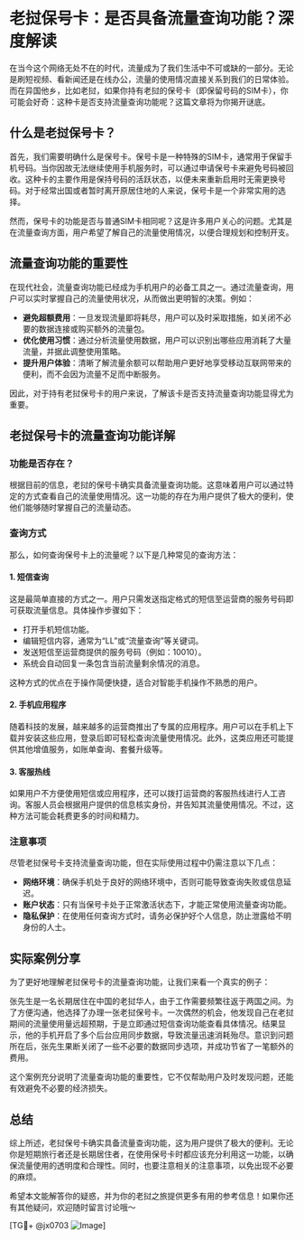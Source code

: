 # 老挝保号卡：是否具备流量查询功能？深度解读

在当今这个网络无处不在的时代，流量成为了我们生活中不可或缺的一部分。无论是刷短视频、看新闻还是在线办公，流量的使用情况直接关系到我们的日常体验。而在异国他乡，比如老挝，如果你持有老挝的保号卡（即保留号码的SIM卡），你可能会好奇：这种卡是否支持流量查询功能呢？这篇文章将为你揭开谜底。

## 什么是老挝保号卡？

首先，我们需要明确什么是保号卡。保号卡是一种特殊的SIM卡，通常用于保留手机号码。当你因故无法继续使用手机服务时，可以通过申请保号卡来避免号码被回收。这种卡的主要作用是保持号码的活跃状态，以便未来重新启用时无需更换号码。对于经常出国或者暂时离开原居住地的人来说，保号卡是一个非常实用的选择。

然而，保号卡的功能是否与普通SIM卡相同呢？这是许多用户关心的问题。尤其是在流量查询方面，用户希望了解自己的流量使用情况，以便合理规划和控制开支。

## 流量查询功能的重要性

在现代社会，流量查询功能已经成为手机用户的必备工具之一。通过流量查询，用户可以实时掌握自己的流量使用状况，从而做出更明智的决策。例如：

- **避免超额费用**：一旦发现流量即将耗尽，用户可以及时采取措施，如关闭不必要的数据连接或购买额外的流量包。
- **优化使用习惯**：通过分析流量使用数据，用户可以识别出哪些应用消耗了大量流量，并据此调整使用策略。
- **提升用户体验**：清晰了解流量余额可以帮助用户更好地享受移动互联网带来的便利，而不会因为流量不足而中断服务。

因此，对于持有老挝保号卡的用户来说，了解该卡是否支持流量查询功能显得尤为重要。

## 老挝保号卡的流量查询功能详解

### 功能是否存在？

根据目前的信息，老挝的保号卡确实具备流量查询功能。这意味着用户可以通过特定的方式查看自己的流量使用情况。这一功能的存在为用户提供了极大的便利，使他们能够随时掌握自己的流量动态。

### 查询方式

那么，如何查询保号卡上的流量呢？以下是几种常见的查询方法：

#### 1. 短信查询
这是最简单直接的方式之一。用户只需发送指定格式的短信至运营商的服务号码即可获取流量信息。具体操作步骤如下：
- 打开手机短信功能。
- 编辑短信内容，通常为“LL”或“流量查询”等关键词。
- 发送短信至运营商提供的服务号码（例如：10010）。
- 系统会自动回复一条包含当前流量剩余情况的消息。

这种方式的优点在于操作简便快捷，适合对智能手机操作不熟悉的用户。

#### 2. 手机应用程序
随着科技的发展，越来越多的运营商推出了专属的应用程序。用户可以在手机上下载并安装这些应用，登录后即可轻松查询流量使用情况。此外，这类应用还可能提供其他增值服务，如账单查询、套餐升级等。

#### 3. 客服热线
如果用户不方便使用短信或应用程序，还可以拨打运营商的客服热线进行人工咨询。客服人员会根据用户提供的信息核实身份，并告知其流量使用情况。不过，这种方法可能会耗费更多的时间和精力。

### 注意事项

尽管老挝保号卡支持流量查询功能，但在实际使用过程中仍需注意以下几点：

- **网络环境**：确保手机处于良好的网络环境中，否则可能导致查询失败或信息延迟。
- **账户状态**：只有当保号卡处于正常激活状态下，才能正常使用流量查询功能。
- **隐私保护**：在使用任何查询方式时，请务必保护好个人信息，防止泄露给不明身份的人士。

## 实际案例分享

为了更好地理解老挝保号卡的流量查询功能，让我们来看一个真实的例子：

张先生是一名长期居住在中国的老挝华人，由于工作需要频繁往返于两国之间。为了方便沟通，他选择了办理一张老挝保号卡。一次偶然的机会，他发现自己在老挝期间的流量使用量远超预期，于是立即通过短信查询功能查看具体情况。结果显示，他的手机开启了多个后台应用同步数据，导致流量迅速消耗殆尽。意识到问题所在后，张先生果断关闭了一些不必要的数据同步选项，并成功节省了一笔额外的费用。

这个案例充分说明了流量查询功能的重要性，它不仅帮助用户及时发现问题，还能有效避免不必要的经济损失。

## 总结

综上所述，老挝保号卡确实具备流量查询功能，这为用户提供了极大的便利。无论你是短期旅行者还是长期居住者，在使用保号卡时都应该充分利用这一功能，以确保流量使用的透明度和合理性。同时，也要注意相关的注意事项，以免出现不必要的麻烦。

希望本文能解答你的疑惑，并为你的老挝之旅提供更多有用的参考信息！如果你还有其他疑问，欢迎随时留言讨论哦～

[TG💪+ @jx0703 ![Image](https://github.com/user-attachments/assets/dbca1d08-cadb-493c-b0ec-ad6f7a83f270)]